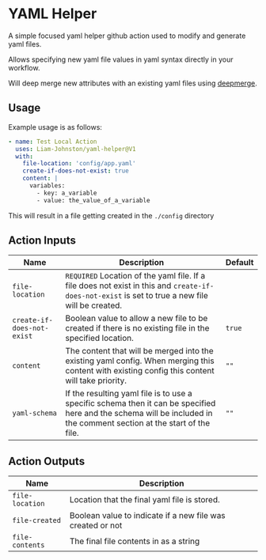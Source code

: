 # YAML Helper

A simple focused yaml helper github action used to modify and generate yaml files.

Allows specifying new yaml file values in yaml syntax directly in your workflow.

Will deep merge new attributes with an existing yaml files using [deepmerge](https://www.npmjs.com/package/deepmerge).

## Usage

Example usage is as follows:

``` yaml
- name: Test Local Action
  uses: Liam-Johnston/yaml-helper@V1
  with:
    file-location: 'config/app.yaml'
    create-if-does-not-exist: true
    content: |
      variables:
        - key: a_variable
        - value: the_value_of_a_variable
```

This will result in a file getting created in the `./config` directory

## Action Inputs

| Name                       | Description                                                                                                                                                           | Default |
| -------------------------- | --------------------------------------------------------------------------------------------------------------------------------------------------------------------- | ------- |
| `file-location`            | `REQUIRED` Location of the yaml file. If a file does not exist in this and `create-if-does-not-exist` is set to true a new file will be created.                      |         |
| `create-if-does-not-exist` | Boolean value to allow a new file to be created if there is no existing file in the specified location.                                                               | `true` |
| `content`                  | The content that will be merged into the existing yaml config. When merging this content with existing config this content will take priority.                        | `""`    |
| `yaml-schema`              | If the resulting yaml file is to use a specific schema then it can be specified here and the schema will be included in the comment section at the start of the file. | `""`    |

## Action Outputs

| Name            | Description                                                |
| --------------- | ---------------------------------------------------------- |
| `file-location` | Location that the final yaml file is stored.               |
| `file-created`  | Boolean value to indicate if a new file was created or not |
| `file-contents` | The final file contents in as a string                     |
